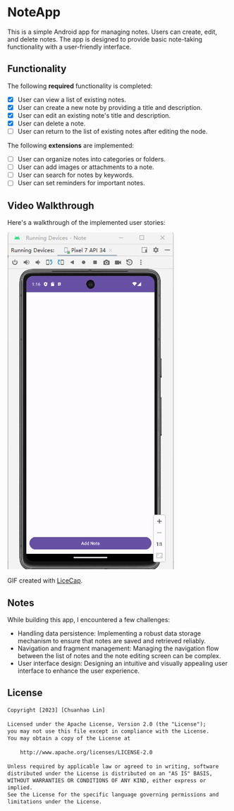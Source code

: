 # NoteApp

This is a simple Android app for managing notes. Users can create, edit, and delete notes. The app is designed to provide basic note-taking functionality with a user-friendly interface.

## Functionality

The following **required** functionality is completed:

* [x] User can view a list of existing notes.
* [x] User can create a new note by providing a title and description.
* [x] User can edit an existing note's title and description.
* [x] User can delete a note.
* [ ] User can return to the list of existing notes after editing the node.

The following **extensions** are implemented:

* [ ] User can organize notes into categories or folders.
* [ ] User can add images or attachments to a note.
* [ ] User can search for notes by keywords.
* [ ] User can set reminders for important notes.

## Video Walkthrough

Here's a walkthrough of the implemented user stories:

![Video Walkthrough](https://github.com/EdmundRin/NoteApp/blob/master/Test.gif)

GIF created with [LiceCap](http://www.cockos.com/licecap/).

## Notes

While building this app, I encountered a few challenges:

* Handling data persistence: Implementing a robust data storage mechanism to ensure that notes are saved and retrieved reliably.
* Navigation and fragment management: Managing the navigation flow between the list of notes and the note editing screen can be complex.
* User interface design: Designing an intuitive and visually appealing user interface to enhance the user experience.

## License
    Copyright [2023] [Chuanhao Lin]

    Licensed under the Apache License, Version 2.0 (the "License");
    you may not use this file except in compliance with the License.
    You may obtain a copy of the License at

        http://www.apache.org/licenses/LICENSE-2.0

    Unless required by applicable law or agreed to in writing, software
    distributed under the License is distributed on an "AS IS" BASIS,
    WITHOUT WARRANTIES OR CONDITIONS OF ANY KIND, either express or implied.
    See the License for the specific language governing permissions and
    limitations under the License.
